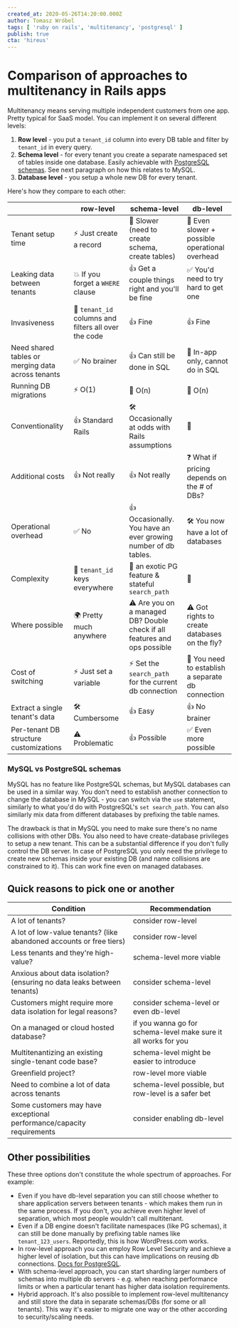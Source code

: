 ```yaml
---
created_at: 2020-05-26T14:20:00.000Z
author: Tomasz Wróbel
tags: [ 'ruby on rails', 'multitenancy', 'postgresql' ]
publish: true
cta: 'hireus'
---
```


# Comparison of approaches to multitenancy in Rails apps

Multitenancy means serving multiple independent customers from one app. Pretty typical for SaaS model.
You can implement it on several different levels:

1. **Row level** - you put a `tenant_id` column into every DB table and filter by `tenant_id` in every query.
2. **Schema level** - for every tenant you create a separate namespaced set of tables inside one database. Easily achievable with [PostgreSQL schemas](https://www.postgresql.org/docs/9.1/ddl-schemas.html). See next paragraph on how this relates to MySQL.
3. **Database level** - you setup a whole new DB for every tenant.

Here's how they compare to each other:

|     | row-level | schema-level | db-level |
|-----|--------|------------|-----------|
| Tenant setup time | ⚡️ Just create a record | 🐢 Slower (need to create schema, create tables) | 🐌 Even slower + possible operational overhead |
| Leaking data between tenants | 💥 If you forget a `WHERE` clause | 👍 Get a couple things right and you'll be fine | ✅ You'd need to try hard to get one |
| Invasiveness | 🍝 `tenant_id` columns and filters all over the code | 👍 Fine | 👍 Fine |
| Need shared tables or merging data across tenants | ✅ No brainer | 👍 Can still be done in SQL | 🚫 In-app only, cannot do in SQL |
| Running DB migrations | ⚡️ O(1) | 🐢 O(n) | 🐌 O(n) |
| Conventionality | 👍 Standard Rails | 🛠 Occasionally at odds with Rails assumptions | 🤔 |
| Additional costs | 👍 Not really | 👍 Not really | ❓ What if pricing depends on the # of DBs? |
| Operational overhead | ✅ No | 👍 Occasionally. You have an ever growing number of db tables. | 🛠 You now have a lot of databases |
| Complexity | 🍝 `tenant_id` keys everywhere | 🌴 an exotic PG feature & stateful `search_path` | 🤔 |
| Where possible | 🌍 Pretty much anywhere | ⚠️ Are you on a managed DB? Double check if all features and ops possible | ⚠️ Got rights to create databases on the fly? |
| Cost of switching | ⚡️ Just set a variable | ⚡️ Set the `search_path` for the current db connection | 🐢 You need to establish a separate db connection |
| Extract a single tenant's data | 🛠 Cumbersome | 👍 Easy | 👍 No brainer |
| Per-tenant DB structure customizations | ⚠️ Problematic | 👍 Possible | ✅ Even more possible |

### MySQL vs PostgreSQL schemas

MySQL has no feature like PostgreSQL schemas, but MySQL databases can be used in a similar way. You don't need to establish another connection to change the database in MySQL - you can switch via the `use` statement, similarly to what you'd do with PostgreSQL's `set search_path`. You can also similarly mix data from different databases by prefixing the table names.

The drawback is that in MySQL you need to make sure there's no name collisions with other DBs. You also need to have create-database privileges to setup a new tenant. This can be a substantial difference if you don't fully control the DB server. In case of PostgreSQL you only need the privilege to create new schemas inside your existing DB (and name collisions are constrained to it). This can work fine even on managed databases.

## Quick reasons to pick one or another

| Condition | Recommendation |
| --- | --- |
| A lot of tenants? | consider row-level |
| A lot of low-value tenants? (like abandoned accounts or free tiers) | consider row-level |
| Less tenants and they're high-value? | schema-level more viable |
| Anxious about data isolation? (ensuring no data leaks between tenants) | consider schema-level |
| Customers might require more data isolation for legal reasons? | consider schema-level or even db-level |
| On a managed or cloud hosted database? | if you wanna go for schema-level make sure it all works for you |
| Multitenantizing an existing single-tenant code base? | schema-level might be easier to introduce |
| Greenfield project? | row-level more viable |
| Need to combine a lot of data across tenants | schema-level possible, but row-level is a safer bet |
| Some customers may have exceptional performance/capacity requirements | consider enabling db-level |

## Other possibilities

These three options don't constitute the whole spectrum of approaches. For example:

* Even if you have db-level separation you can still choose whether to share application servers between tenants - which makes them run in the same process. If you don't, you achieve even higher level of separation, which most people wouldn't call multitenant.
* Even if a DB engine doesn't facilitate namespaces (like PG schemas), it can still be done manually by prefixing table names like `tenant_123_users`. Reportedly, this is how WordPress.com works.
* In row-level approach you can employ Row Level Security and achieve a higher level of isolation, but this can have implications on reusing db connections. [Docs for PostgreSQL](https://www.postgresql.org/docs/current/ddl-rowsecurity.html).
* With schema-level approach, you can start sharding larger numbers of schemas into multiple db servers - e.g. when reaching performance limits or when a particular tenant has higher data isolation requirements.
* Hybrid approach. It's also possible to implement row-level multitenancy and still store the data in separate schemas/DBs (for some or all tenants). This way it's easier to migrate one way or the other according to security/scaling needs.

<!--
## Feel like contributing to this blogpost?

🛠 Feel free to [submit a pull request](https://github.com/arkency/posts/edit/master/posts/2020-05-12-comparison-of-approaches-to-multitenancy-in-rails-apps.md) to this blogpost. It can be a nuanced remark, better wording or just a typo.

💬 Have comments? [Reply under this tweet](https://twitter.com/tomasz_wro/status/1265289214960308224) or ping me on twitter - [@tomasz_wro](https://twitter.com/tomasz_wro). 

🗞 There are at least two other multitenancy-related blogposts we're going to publish soon: _Caveats and pitfalls of PostgreSQL schema-based multitenancy_ and _A gentle introduction to schema-based multitenancy with basic concepts explained_. If you don't want to miss anything, [subscribe to our newsletter](https://arkency.com/newsletter/).
-->

